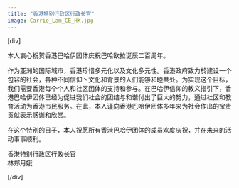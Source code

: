 ```yaml
---
title: "香港特别行政区行政长官"
image: Carrie_Lam_CE_HK.jpg
---
```

[div]

本人衷心祝贺香港巴哈伊团体庆祝巴哈欧拉诞辰二百周年。

作为亚洲的国际城市，香港珍惜多元化以及文化多元性。香港政府致力於建设一个包容的社会，各种不同信仰丶文化和背景的人们能够和睦共处。为实现这个目标，我们需要香港每个个人和社区团体的支持和参与。在巴哈伊信仰的教义指引下，香港巴哈伊团体已经为促进我们社会的团结与和谐付出了巨大的努力，通过社区和教育活动为香港市民服务。在此，本人谨向香港巴哈伊团体多年来为社会作出的宝贵贡献表示感谢和欣赏。

在这个特别的日子，本人祝愿所有香港巴哈伊团体的成员欢度庆祝，并在未来的活动事事顺利。

香港特别行政区行政长官  
林郑月娥

[/div]
